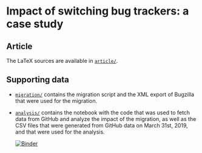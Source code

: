# Impact of switching bug trackers: a case study #

## Article ##

The LaTeX sources are available in [`article/`](article).

## Supporting data ##

- [`migration/`](migration) contains the migration script and the XML
  export of Bugzilla that were used for the migration.
- [`analysis/`](analysis) contains the notebook with the code that was
  used to fetch data from GitHub and analyze the impact of the
  migration, as well as the CSV files that were generated from GitHub
  data on March 31st, 2019, and that were used for the analysis.

  [![Binder](https://mybinder.org/badge_logo.svg)](https://mybinder.org/v2/gh/Zimmi48/impact-of-switching-bug-trackers/master?filepath=analysis%2FGitHub_migration.ipynb)
